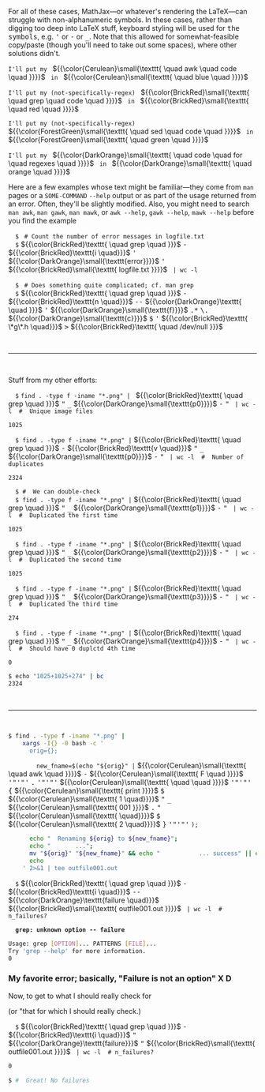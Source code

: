 For all of these cases, MathJax&mdash;or whatever's rendering the LaTeX&mdash;can struggle with non-alphanumeric symbols. 
In these cases, rather than digging too deep into LaTeX stuff, keyboard styling will be used for <kbd>the symbols</kbd>, 
e.g. <kbd>'</kbd> or <kbd>-</kbd> or <kbd>_</kbd>. Note that this allowed for somewhat-feasible copy/paste 
(though you'll need to take out some spaces), where other solutions didn't.

<code>I'll put my </code> 
${{\color{Cerulean}\small{\texttt{ \quad awk \quad code \quad }}}}$ 
<code> in </code> 
${{\color{Cerulean}\small{\texttt{ \quad blue \quad }}}}$

<code>I'll put my (not-specifically-regex) </code> 
${{\color{BrickRed}\small{\texttt{ \quad grep \quad code \quad }}}}$ 
<code> in </code> 
${{\color{BrickRed}\small{\texttt{ \quad red \quad }}}}$

<code>I'll put my (not-specifically-regex) </code> 
${{\color{ForestGreen}\small{\texttt{ \quad sed \quad code \quad }}}}$ 
<code> in </code> 
${{\color{ForestGreen}\small{\texttt{ \quad green \quad }}}}$

<code>I'll put my </code> 
${{\color{DarkOrange}\small{\texttt{ \quad code \quad for \quad regexes \quad }}}}$ 
<code> in </code> 
${{\color{DarkOrange}\small{\texttt{ \quad orange \quad }}}}$

Here are a few examples whose text might be familiar&mdash;they come from `man` pages 
or a `SOME-COMMAND` `--help` output or as part of the usage returned from an error. 
Often, they'll be slightly modified. Also, you might need to search `man awk`,
`man gawk`, `man mawk`, or `awk --help`, `gawk --help`, `mawk --help` before you find the example

`  $` `  # Count the number of error messages in logfile.txt `<br/>
`  $` ${{\color{BrickRed}\texttt{ \quad grep \quad }}}$ 
<kbd>-</kbd> ${{\color{BrickRed}\texttt{i \quad}}}$ 
<kbd>'</kbd> ${{\color{DarkOrange}\small{\texttt{error}}}}$ <kbd>'</kbd> 
${{\color{BrickRed}\small{\texttt{ logfile.txt }}}}$ 
` | wc -l`<br/>

`  $` `  # Does something quite complicated; cf. man grep `<br/>
`  $` ${{\color{BrickRed}\texttt{ \quad grep \quad }}}$ 
<kbd>-</kbd> ${{\color{BrickRed}\texttt{n \quad}}}$
<kbd>--</kbd> ${{\color{DarkOrange}\texttt{ \quad }}}$
<kbd>'</kbd> ${{\color{DarkOrange}\small{\texttt{f}}}}$ <kbd>.*</kbd> <kbd>\\.</kbd> ${{\color{DarkOrange}\small{\texttt{c}}}}$ <kbd>$</kbd> <kbd>'</kbd>
${{\color{BrickRed}\texttt{ \*g\*.h \quad}}}$
<kbd>&gt;</kbd>
${{\color{BrickRed}\texttt{ \quad /dev/null }}}$

<br/>
<hr/>
<br/>

Stuff from my other efforts:

`  $` `find . -type f -iname "*.png" | ` 
${{\color{BrickRed}\texttt{ \quad grep \quad }}}$
<kbd>"</kbd> <kbd>_</kbd> ${{\color{DarkOrange}\small{\texttt{p0}}}}$ <kbd>-</kbd> <kbd>"</kbd>
` | wc -l  #  Unique image files`

`1025`<br/>

`  $ find . -type f -iname "*.png" |`
${{\color{BrickRed}\texttt{ \quad grep \quad }}}$ 
<kbd>-</kbd> ${{\color{BrickRed}\texttt{v \quad}}}$
<kbd>"</kbd> <kbd>_</kbd> ${{\color{DarkOrange}\small{\texttt{p0}}}}$ <kbd>-</kbd> <kbd>"</kbd>
` | wc -l  #  Number of duplicates`

`2324`<br/>

`  $ #  We can double-check`<br/>
`  $ find . -type f -iname "*.png" |` 
${{\color{BrickRed}\texttt{ \quad grep \quad }}}$
<kbd>"</kbd> <kbd>_</kbd> ${{\color{DarkOrange}\small{\texttt{p1}}}}$ <kbd>-</kbd> <kbd>"</kbd>
` | wc -l  #  Duplicated the first time`

`1025`<br/>

`  $ find . -type f -iname "*.png" |` 
${{\color{BrickRed}\texttt{ \quad grep \quad }}}$
<kbd>"</kbd> <kbd>_</kbd> ${{\color{DarkOrange}\small{\texttt{p2}}}}$ <kbd>-</kbd> <kbd>"</kbd>
` | wc -l  #  Duplicated the second time`

`1025`<br/>

`  $ find . -type f -iname "*.png" |` 
${{\color{BrickRed}\texttt{ \quad grep \quad }}}$
<kbd>"</kbd> <kbd>_</kbd> ${{\color{DarkOrange}\small{\texttt{p3}}}}$ <kbd>-</kbd> <kbd>"</kbd>
` | wc -l  #  Duplicated the third time`

`274`<br/>

`  $ find . -type f -iname "*.png" |` 
${{\color{BrickRed}\texttt{ \quad grep \quad }}}$
<kbd>"</kbd> <kbd>_</kbd> ${{\color{DarkOrange}\small{\texttt{p4}}}}$ <kbd>-</kbd> <kbd>"</kbd>
` | wc -l  #  Should have 0 duplctd 4th time`

`0`<br/>

```bash
$ echo "1025+1025+274" | bc
2324
```

<br/>
<hr/>
<br/>

```bash
$ find . -type f -iname "*.png" |
    xargs -I{} -0 bash -c '
      orig={};
```
`        new_fname=$(echo "${orig}" |` ${{\color{Cerulean}\small{\texttt{ \quad awk \quad }}}}$ <kbd>-</kbd> ${{\color{Cerulean}\small{\texttt{ F \quad }}}}$ <kbd>'"'"'</kbd> <kbd>.</kbd> <kbd>'"'"'</kbd> ${{\color{Cerulean}\small{\texttt{ \quad \quad }}}}$ <kbd>'"'"'</kbd> <kbd>{</kbd> ${{\color{Cerulean}\small{\texttt{ print }}}}$ <kbd>$</kbd> ${{\color{Cerulean}\small{\texttt{ 1 \quad}}}}$ <kbd>"</kbd> <kbd>_</kbd> ${{\color{Cerulean}\small{\texttt{ 001 }}}}$ <kbd>.</kbd> <kbd>"</kbd> ${{\color{Cerulean}\small{\texttt{ \quad}}}}$ <kbd>$</kbd> ${{\color{Cerulean}\small{\texttt{ 2 \quad}}}}$ <kbd>}</kbd> <kbd>'"'"'</kbd> `);`
```bash
      echo "  Renaming ${orig} to ${new_fname}";
      echo "       ...";
      mv "${orig}" "${new_fname}" && echo "           ... success" || echo "           ... FAILURE";
      echo
    ' 2>&1 | tee outfile001.out
```

`  $` ${{\color{BrickRed}\texttt{ \quad grep \quad }}}$ 
<kbd>-</kbd> ${{\color{BrickRed}\texttt{i \quad}}}$
<kbd>--</kbd> ${{\color{DarkOrange}\texttt{failure \quad}}}$
${{\color{BrickRed}\small{\texttt{ outfile001.out }}}}$
` | wc -l  # n_failures?`

<strong>`  grep: unknown option -- failure`</strong>

```bash
Usage: grep [OPTION]... PATTERNS [FILE]...
Try 'grep --help' for more information.
0
```

### My favorite error; basically, "Failure is not an option" X D

Now, to get to what I should really check for

(or "that for which I should really check.)

`  $` ${{\color{BrickRed}\texttt{ \quad grep \quad }}}$ 
<kbd>-</kbd> ${{\color{BrickRed}\texttt{i \quad}}}$
<kbd>"</kbd> ${{\color{DarkOrange}\texttt{failure}}}$ <kbd>"</kbd>
${{\color{BrickRed}\small{\texttt{ outfile001.out }}}}$
` | wc -l  # n_failures?`

```bash
0

$ #  Great! No failures
```
